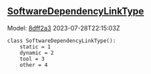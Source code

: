 ## [SoftwareDependencyLinkType](https://github.com/spdx/spdx-3-model/blob/main/model/Software/Vocabularies/SoftwareDependencyLinkType.md)
Model: [8dff2a3](https://github.com/spdx/spdx-3-model/commit/8dff2a3243c9e00e1eb170fac749450a845ccdd6) 2023-07-28T22:15:03Z
```
class SoftwareDependencyLinkType():
    static = 1
    dynamic = 2
    tool = 3
    other = 4
```
